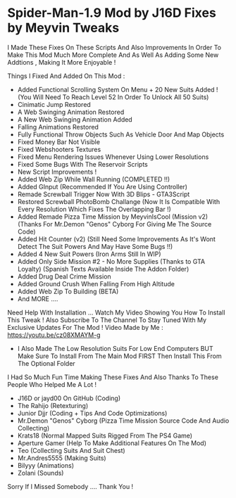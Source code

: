 # Spider-Man-1.9 Mod by J16D Fixes by Meyvin Tweaks
I Made These Fixes On These Scripts And Also Improvements In Order To Make This Mod Much More Complete And As Well As Adding Some New Addtions , Making It More Enjoyable !

Things I Fixed And Added On This Mod :

- Added Functional Scrolling System On Menu + 20 New Suits Added ! (You Will Need To Reach Level 52 In Order To Unlock All 50 Suits)
- Cinimatic Jump Restored
- A Web Swinging Animation Restored
- A New Web Swinging Animation Added
- Falling Animations Restored
- Fully Functional Throw Objects Such As Vehicle Door And Map Objects
- Fixed Money Bar Not Visible
- Fixed Webshooters Textures
- Fixed Menu Rendering Issues Whenever Using Lower Resolutions
- Fixed Some Bugs With The Reservoir Scripts
- New Script Improvements !
- Added Web Zip While Wall Running (COMPLETED !!)
- Added GInput (Recommended If You Are Using Controller)
- Remade Screwball Trigger Now With 3D Blips - GTA3Script 
- Restored Screwball PhotoBomb Challange (Now It Is Compatible With Every Resolution Which Fixes The Overlapping Bar !)
- Added Remade Pizza Time Mission by MeyvinIsCool (Mission v2) (Thanks For Mr.Demon "Genos" Cyborg For Giving Me The Source Code)
- Added Hit Counter (v2) (Still Need Some Improvements As It's Wont Detect The Suit Powers And May Have Some Bugs !!)
- Added 4 New Suit Powers (Iron Arms Still In WIP)
- Added Only Side Mission #2 - No More Supplies (Thanks to GTA Loyalty) (Spanish Texts Available Inside The Addon Folder)
- Added Drug Deal Crime Mission
- Added Ground Crush When Falling From High Altitude
- Added Web Zip To Building (BETA)
- And MORE ....

Need Help With Installation ... Watch My Video Showing You How To Install This Tweak ! Also Subscribe To The Channel To Stay Tuned With My Exclusive Updates For The Mod !
Video Made by Me : https://youtu.be/cz08XMAYM-g
	
- I Also Made The Low Resolution Suits For Low End Computers BUT Make Sure To Install From The Main Mod FIRST Then Install This From The Optional Folder

I Had So Much Fun Time Making These Fixes And Also Thanks To These People Who Helped Me A Lot !

- J16D or jayd00 On GitHub (Coding)
- The Rahijo (Retexturing)
- Junior Djjr (Coding + Tips And Code Optimizations)
- Mr.Demon "Genos" Cyborg (Pizza Time Mission Source Code And Audio Collecting)
- Krats18 (Normal Mapped Suits Rigged From The PS4 Game)
- Aperture Gamer (Help To Make Additional Features On The Mod)
- Teo (Collecting Suits And Suit Chest)
- Mr.Andres5555 (Making Suits)
- Bilyyy (Animations)
- Zolani (Sounds)

Sorry If I Missed Somebody .... Thank You !
